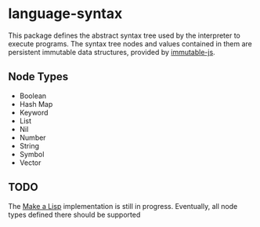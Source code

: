 # language-syntax

This package defines the abstract syntax tree used by the interpreter to execute programs. The syntax tree nodes and values contained in them are persistent immutable data structures, provided by [immutable-js](https://immutable-js.com/).

## Node Types

* Boolean
* Hash Map
* Keyword
* List
* Nil
* Number
* String
* Symbol
* Vector

## TODO

The [Make a Lisp](https://github.com/kanaka/mal) implementation is still in progress. Eventually, all node types defined there should be supported
